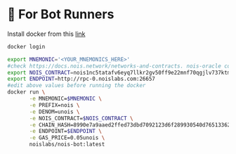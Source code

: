 # 🤖 For Bot Runners

Install docker from this [link](https://docs.docker.com/engine/install/ubuntu/)

```bash
docker login
```

```bash
export MNEMONIC='<YOUR_MNEMONICS_HERE>'
#check https://docs.nois.network/networks-and-contracts. nois-oracle contract
export NOIS_CONTRACT=nois1nc5tatafv6eyq7llkr2gv50ff9e22mnf70qgjlv737ktmt4eswrq5z5suf
export ENDPOINT=http://rpc-0.noislabs.com:26657
#edit above values before running the docker
docker run \
       -e MNEMONIC=$MNEMONIC \
       -e PREFIX=nois \
       -e DENOM=unois \
       -e NOIS_CONTRACT=$NOIS_CONTRACT \
       -e CHAIN_HASH=8990e7a9aaed2ffed73dbd7092123d6f289930540d7651336225dc172e51b2ce \
       -e ENDPOINT=$ENDPOINT \
       -e GAS_PRICE=0.05unois \
       noislabs/nois-bot:latest
```
